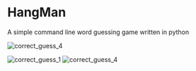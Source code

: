 # HangMan
A simple command line word guessing game written in python


![correct_guess_4](https://github.com/user-attachments/assets/a605929e-3d12-46d4-8c36-4743b4a0a4e9)

![correct_guess_1](https://github.com/user-attachments/assets/34c13b8b-4925-4021-b715-894f3d0b993a) ![correct_guess_4](https://github.com/user-attachments/assets/a9d9a87f-eefc-46f7-814b-39b085ef81a1)

